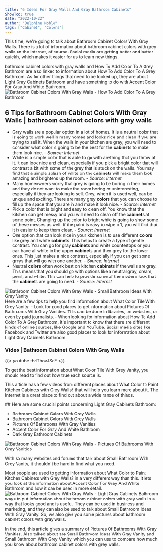 ```yaml
---
title: "6 Ideas For Gray Walls And Gray Bathroom Cabinets"
ShowToc: true 
date: "2022-10-22"
author: "Delphine Noble" 
tags: ["Cabinet", "Colors"]
---
```


	
This time, we're going to talk about Bathroom Cabinet Colors With Gray Walls. There is a lot of information about bathroom cabinet colors with grey walls on the internet, of course. Social media are getting better and better quickly, which makes it easier for us to learn new things.

bathroom cabinet colors with gray walls and How To Add Color To A Grey Bathroom are also linked to information about How To Add Color To A Grey Bathroom. As for other things that need to be looked up, they are about Light Gray Cabinets Bathroom and have something to do with Accent Color For Gray And White Bathroom.
<img loading="lazy" src="https://i.pinimg.com/736x/57/e3/a4/57e3a42772747d4eafd0bcc2d3f75b26.jpg" onerror="this.onerror=null;this.src='https://blogger.googleusercontent.com/img/a/AVvXsEhe7F7TRXHtjiKvHb5vS7DmnxvpHiDyoYyYvm1nHB3Qp2_w3BnM6A2eq4v7FYxCC9bfZt3a9vIMtAYEKUiaDQbHMg-ViyGmRIj39MLp0bGFfgfYw1Dc9q_H-T0wiTm3l0Uq42dETrN9eC8aGJ9_IORZsxST1AcLR7np1koOfcc7tnHa4S8Mwz_xD9d0=s16000';" alt="Bathroom Cabinet Colors With Gray Walls - How To Add Color To A Grey Bathroom" >

## 6 Tips for Bathroom Cabinet Colors With Gray Walls | bathroom cabinet colors with grey walls
-   Gray walls are a popular option in a lot of homes. It is a neutral color that is going to work well in many homes and looks nice and clean if you are trying to sell it. When the walls in your kitchen are gray, you will need to consider what color is going to be the best for the **cabinet**s to make them look nice. - <cite>Source: Internet</cite>
-   White is a simple color that is able to go with anything that you throw at it. It can look nice and clean, especially if you pick a bright color that will contrast a bit with some of the grey that is stuck on the walls. You may find that a simple splash of white on the **cabinet**s will make them look amazing and brightens up the room. - <cite>Source: Internet</cite>
-   Many homeowners worry that grey is going to be boring in their homes and they do not want to make the room boring or uninteresting, especially if they are looking to sell. Grey, when it is used well, can be unique and exciting. There are many grey **colors** that you can choose to fill up the space that you are in and make it look nice. - <cite>Source: Internet</cite>
-   Pick a color that is bright and easy to clean off. You know that the kitchen can get messy and you will need to clean off the **cabinet**s at some point. Changing up the color to bright white is going to show some of these messes as well. If the paint is easy to wipe off, you will find that it is easier to keep them clean. - <cite>Source: Internet</cite>
-   One option that can look nice in your kitchen is to use different **colors** like grey and white **cabinet**s. This helps to create a type of gentle contrast. You can go for gray **cabinet**s and white countertops or you can have all white in the upper **cabinet**s and then grey for the lower ones. This just makes a nice contrast, especially if you can get some greys that will go with one another. - <cite>Source: Internet</cite>
-   Neutral **colors** often work best on kitchen **cabinet**s if the walls are gray. This means that you should go with options like a neutral gray, cream, pearl, and white. This can help to provide some of the modern look that the **cabinet**s are going to need. - <cite>Source: Internet</cite>


<img loading="lazy" src="https://i.pinimg.com/736x/7c/75/a7/7c75a72f701cce5a57e1dcec98f122cd.jpg" onerror="this.onerror=null;this.src='https://blogger.googleusercontent.com/img/a/AVvXsEhe7F7TRXHtjiKvHb5vS7DmnxvpHiDyoYyYvm1nHB3Qp2_w3BnM6A2eq4v7FYxCC9bfZt3a9vIMtAYEKUiaDQbHMg-ViyGmRIj39MLp0bGFfgfYw1Dc9q_H-T0wiTm3l0Uq42dETrN9eC8aGJ9_IORZsxST1AcLR7np1koOfcc7tnHa4S8Mwz_xD9d0=s16000';" alt="Bathroom Cabinet Colors With Gray Walls - Small Bathroom Ideas With Gray Vanity" >
Here are a few tips to help you find information about What Color Tile With Grey Vanity:
- Look for good places to get information about Pictures Of Bathrooms With Gray Vanities. This can be done in libraries, on websites, or even by paid journalists.
- When looking for information about How To Add Color To A Grey Bathroom, it's important to know that there are different kinds of online sources, like Google and YouTube. Social media sites like Facebook and Twitter are also good places to look for information about Light Gray Cabinets Bathroom.

### Video | Bathroom Cabinet Colors With Gray Walls
{{< youtube tbdThovJSdE >}} 

To get the best information about What Color Tile With Grey Vanity, you should read to find out how true each source is.

This article has a few videos from different places about What Color to Paint Kitchen Cabinets with Grey Walls? that will help you learn more about it. The Internet is a great place to find out about a wide range of things.
<script async="async" data-cfasync="false" src="//normallydemandedalter.com/fe63df3c5408708b15d8dc3d9b206b31/invoke.js"></script>
<div id="container-fe63df3c5408708b15d8dc3d9b206b31"></div>
## Here are some crucial points concerning Light Gray Cabinets Bathroom:

- Bathroom Cabinet Colors With Gray Walls
- Bathroom Cabinet Colors With Grey Walls
- Pictures Of Bathrooms With Gray Vanities
- Accent Color For Gray And White Bathroom
- Dark Gray Bathroom Cabinets

 <img loading="lazy" src="https://i.pinimg.com/736x/9a/68/c5/9a68c56e7472b7981e550fd9bf0c7c36.jpg" onerror="this.onerror=null;this.src='https://blogger.googleusercontent.com/img/a/AVvXsEhe7F7TRXHtjiKvHb5vS7DmnxvpHiDyoYyYvm1nHB3Qp2_w3BnM6A2eq4v7FYxCC9bfZt3a9vIMtAYEKUiaDQbHMg-ViyGmRIj39MLp0bGFfgfYw1Dc9q_H-T0wiTm3l0Uq42dETrN9eC8aGJ9_IORZsxST1AcLR7np1koOfcc7tnHa4S8Mwz_xD9d0=s16000';" alt="Bathroom Cabinet Colors With Gray Walls - Pictures Of Bathrooms With Gray Vanities" >

With so many websites and forums that talk about Small Bathroom With Grey Vanity, it shouldn't be hard to find what you need.

Most people are used to getting information about What Color to Paint Kitchen Cabinets with Grey Walls? in a very different way than this. It lets you look at the information about Accent Color For Gray And White Bathroom and how it can be used in more detail.
<img loading="lazy" src="https://www.tileideaz.com/wp-content/uploads/2015/03/gray_bathroom_wall_tile_16.jpg" onerror="this.onerror=null;this.src='https://blogger.googleusercontent.com/img/a/AVvXsEhe7F7TRXHtjiKvHb5vS7DmnxvpHiDyoYyYvm1nHB3Qp2_w3BnM6A2eq4v7FYxCC9bfZt3a9vIMtAYEKUiaDQbHMg-ViyGmRIj39MLp0bGFfgfYw1Dc9q_H-T0wiTm3l0Uq42dETrN9eC8aGJ9_IORZsxST1AcLR7np1koOfcc7tnHa4S8Mwz_xD9d0=s16000';" alt="Bathroom Cabinet Colors With Gray Walls - Light Gray Cabinets Bathroom" >
ways to put information about bathroom cabinet colors with grey walls in a way that looks good and is useful. They can be used in business and marketing, and they can also be used to talk about Small Bathroom Ideas With Gray Vanity. So, we also give you some pictures about bathroom cabinet colors with gray walls.

In the end, this article gives a summary of Pictures Of Bathrooms With Gray Vanities. Also talked about are Small Bathroom Ideas With Gray Vanity and Small Bathroom With Grey Vanity, which you can use to compare how much you know about bathroom cabinet colors with grey walls.
	
	

